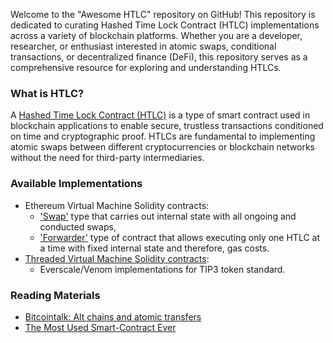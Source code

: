 Welcome to the "Awesome HTLC" repository on GitHub! This repository is dedicated to curating Hashed Time Lock Contract 
(HTLC) implementations across a variety of blockchain platforms. Whether you are a developer, researcher, or enthusiast 
interested in atomic swaps, conditional transactions, or decentralized finance (DeFi), this repository serves as a 
comprehensive resource for exploring and understanding HTLCs.

### What is HTLC?

A [Hashed Time Lock Contract (HTLC)](https://en.bitcoin.it/wiki/Hash_Time_Locked_Contracts) is a type of smart contract 
used in blockchain applications to enable secure, trustless transactions conditioned on time and cryptographic proof. 
HTLCs are fundamental to implementing atomic swaps between different cryptocurrencies or blockchain networks without the
need for third-party intermediaries.

### Available Implementations

* Ethereum Virtual Machine Solidity contracts:
  * ['Swap'](./evm/swap/README.md) type that carries out internal state with all ongoing and conducted swaps,
  * ['Forwarder'](./evm/forwarder/README.md) type of contract that allows executing only one HTLC at a time with fixed internal state and therefore, 
  gas costs.
* [Threaded Virtual Machine Solidity contracts](tvm/tip3/README.md):
  * Everscale/Venom implementations for TIP3 token standard.

### Reading Materials

* [Bitcointalk: Alt chains and atomic transfers](https://bitcointalk.org/index.php?topic=193281.msg2003765#msg2003765)
* [The Most Used Smart-Contract Ever](https://medium.com/@satsbridge/the-most-used-smart-contract-of-all-times-2f749428adb7)